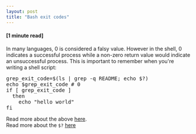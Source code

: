 ```yaml
---
layout: post
title: "Bash exit codes"
---
```


<h4>[1 minute read]</h4>

In many languages, 0 is considered a falsy value. However in the shell, 0 indicates a successful process while a non-zero return value would indicate an unsuccessful process. This is important to remember when you're writing a shell script:

<pre>
grep_exit_code=$(ls | grep -q README; echo $?)
echo $grep_exit_code # 0
if [ grep_exit_code ]
  then
    echo "hello world"
fi
</pre>

Read more about the above <a href="https://stackoverflow.com/q/2933843/6342085">here</a>.  
Read more about the `$?` <a href="https://stackoverflow.com/q/6834487/6342085">here</a>
